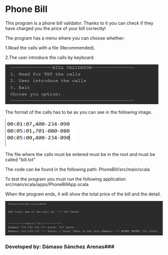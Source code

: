 # Phone Bill #

This program is a phone bill validator. Thanks to it you can check if they have charged you the price of your bill correctly!

The program has a menu where you can choose whether:

1.Read the calls with a file (Recommended).

2.The user introduce the calls by keyboard.

![menu image](images/menu.PNG)


The format of the calls has to be as you can see in the following image.

![call image](images/calls.PNG)

The file where the calls must be entered must be in the root and must be called "bill.txt"

The code can be found in the following path: PhoneBill/src/main/scala

To test the program you must run the following application src/main/scala/apps/PhoneBillApp.scala

When the program ends, it will show the total price of the bill and the detail.

![bill image](images/bill.PNG)


### Developed by: Dámaso Sánchez Arenas###
